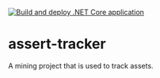 <!-- [![Build and deploy .NET Core application to Web App atracking](https://github.com/NkosanaN/assset-tracking/actions/workflows/atracking.yml/badge.svg)](https://github.com/NkosanaN/assset-tracking/actions/workflows/atracking.yml) -->


[![Build and deploy .NET Core application](https://github.com/NkosanaN/assset-tracking/actions/workflows/atracking.yml/badge.svg?branch=topic%2Fnkosanan%2Fintroduce_microservices&event=push)](https://github.com/NkosanaN/assset-tracking/actions/workflows/atracking.yml)

# assert-tracker
A mining project that is used to track assets.

